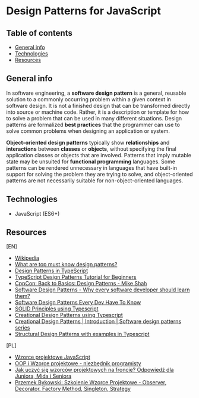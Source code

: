 # Design Patterns for JavaScript

## Table of contents

- [General info](#general-info)
- [Technologies](#technologies)
- [Resources](#resources)

## General info

In software engineering, a **software design pattern** is a general, reusable solution to a commonly occurring problem within a given context in software design. It is not a finished design that can be transformed directly into source or machine code. Rather, it is a description or template for how to solve a problem that can be used in many different situations. Design patterns are formalized **best practices** that the programmer can use to solve common problems when designing an application or system.

**Object-oriented design patterns** typically show **relationships** and **interactions** between **classes** or **objects**, without specifying the final application classes or objects that are involved. Patterns that imply mutable state may be unsuited for **functional programming** languages. Some patterns can be rendered unnecessary in languages that have built-in support for solving the problem they are trying to solve, and object-oriented patterns are not necessarily suitable for non-object-oriented languages.

## Technologies

- JavaScript (ES6+)

## Resources
[EN]
* [Wikipedia](https://en.wikipedia.org/wiki/Software_design_pattern)
* [What are top must know design patterns?](https://www.designgurus.io/answers/detail/what-are-top-must-know-design-patterns?gad_source=1&gclid=Cj0KCQjw-ai0BhDPARIsAB6hmP5jipuaavzqErhEKCuYRpK7gjJB_VN59J_VOripg6Sng7JSQ47KzZEaAkv_EALw_wcB)
* [Design Patterns in TypeScript](https://medium.com/@ennkay161/design-patterns-in-typescript-260108159ea9)
* [TypeScript Design Patterns Tutorial for Beginners](https://www.youtube.com/watch?v=5rsvkHY4FGE)
* [CppCon: Back to Basics: Design Patterns - Mike Shah](https://www.youtube.com/watch?v=2UUqX2eIdSM)
* [Software Design Patterns - Why every software developer should learn them?](https://www.youtube.com/watch?v=xzkxbg_kkUU)
* [Software Design Patterns Every Dev Have To Know](https://stfalconcom.medium.com/software-design-patterns-every-dev-have-to-know-efb88accf446)
* [SOLID Principles using Typescript](https://www.proximity.blog/post/solid-principles-using-typescript-2022330)
* [Creational Design Patterns using Typescript](https://www.proximity.blog/post/creational-design-patterns-using-typescript-2022330)
* [Creational Design Patterns | Introduction | Software design patterns series](https://www.youtube.com/watch?v=YwOCQgJs5r8)
* [Structural Design Patterns with examples in Typescript](https://turalowski.medium.com/structural-design-patterns-with-examples-in-typescript-8e2c51a3d85c)

[PL]
* [Wzorce projektowe JavaScript](https://frontstack.pl/wzorce-projektowe-javascript/)
* [OOP i Wzorce projektowe - niezbędnik programisty](https://www.youtube.com/watch?v=5BME8zimEN8)
* [Jak uczyć się wzorców projektowych na froncie? Odpowiedź dla Juniora, Mida i Seniora](https://www.youtube.com/watch?v=yiJlKWxk2jE)
* [Przemek Bykowski: Szkolenie Wzorce Projektowe - Observer, Decorator, Factory Method, Singleton, Strategy](https://www.youtube.com/watch?v=gFevma4a_qQ)
